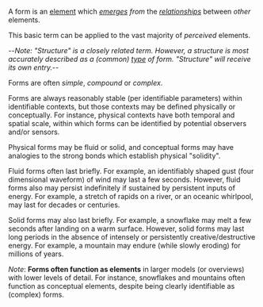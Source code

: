 A form is an [element](https://github.com/gcassel/Modular-Organization-Terminology/blob/master/terms/element.md) which *[emerges](https://github.com/gcassel/Modular-Organization-Terminology/blob/master/terms/emergence.md) from* the *[relationships](https://github.com/gcassel/Modular-Organization-Terminology/blob/master/terms/relationship.md)* between *other* elements.   

This basic term can be applied to the vast majority of *perceived* elements.

--*Note: "Structure" is a closely related term.  However, a structure is most accurately described as a (common) [type](https://github.com/gcassel/Modular-Organization-Terminology/blob/master/terms/type.md) of form.  "Structure" will receive its own entry.*-- 

Forms are often *simple*, *compound* or *complex*.

Forms are always reasonably stable (per identifiable parameters) within identifiable contexts, but those contexts may be defined physically or conceptually.  For instance, physical contexts have both temporal and spatial scale, within which forms can be identified by potential observers and/or sensors.  

Physical forms may be fluid or solid, and conceptual forms may have analogies to the strong bonds which establish physical "solidity".

Fluid forms often last briefly.  For example, an identifiably shaped gust (four dimensional waveform) of wind may last a few seconds.  However, fluid forms also may persist indefinitely if sustained by persistent inputs of energy.  For example, a stretch of rapids on a river, or an oceanic whirlpool, may last for decades or centuries.  

Solid forms may also last briefly.  For example, a snowflake may melt a few seconds after landing on a warm surface.  However, solid forms may last long periods in the absence of intensely or persistently creative/destructive energy.  For example, a mountain may endure (while slowly eroding) for millions of years.   

*Note*:  **Forms often function as elements** in larger models (or overviews) with lower levels of detail.  For instance, snowflakes and mountains often function as conceptual elements, despite being clearly identifiable as (complex) forms.
